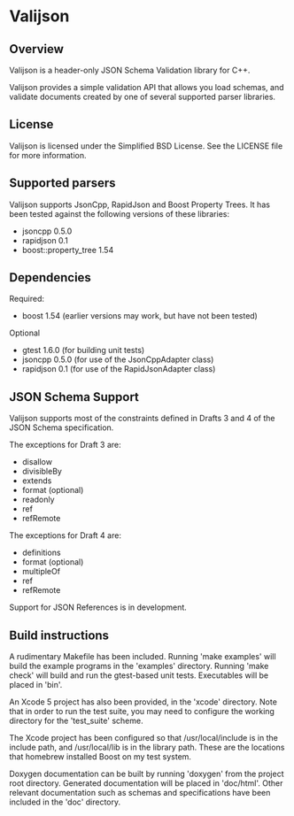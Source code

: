 Valijson
========

Overview
--------

Valijson is a header-only JSON Schema Validation library for C++.

Valijson provides a simple validation API that allows you load schemas, and 
validate documents created by one of several supported parser libraries.

License
-------

Valijson is licensed under the Simplified BSD License. See the LICENSE file
for more information.

Supported parsers
-----------------

Valijson supports JsonCpp, RapidJson and Boost Property Trees. It has been
tested against the following versions of these libraries:
 - jsoncpp 0.5.0
 - rapidjson 0.1
 - boost::property_tree 1.54

Dependencies
------------

Required:
 - boost 1.54 (earlier versions may work, but have not been tested)

Optional
 - gtest 1.6.0 (for building unit tests)
 - jsoncpp 0.5.0 (for use of the JsonCppAdapter class)
 - rapidjson 0.1 (for use of the RapidJsonAdapter class)

JSON Schema Support
-------------------

Valijson supports most of the constraints defined in Drafts 3 and 4 of the JSON
Schema specification.

The exceptions for Draft 3 are:
 - disallow
 - divisibleBy
 - extends
 - format (optional)
 - readonly
 - ref
 - refRemote

The exceptions for Draft 4 are:
 - definitions
 - format (optional)
 - multipleOf
 - ref
 - refRemote

Support for JSON References is in development.

Build instructions
------------------

A rudimentary Makefile has been included. Running 'make examples' will build
the example programs in the 'examples' directory. Running 'make check' will
build and run the gtest-based unit tests. Executables will be placed in 'bin'.

An Xcode 5 project has also been provided, in the 'xcode' directory. Note that
in order to run the test suite, you may need to configure the working directory
for the 'test_suite' scheme.

The Xcode project has been configured so that /usr/local/include is in the 
include path, and /usr/local/lib is in the library path. These are the 
locations that homebrew installed Boost on my test system.

Doxygen documentation can be built by running 'doxygen' from the project root
directory. Generated documentation will be placed in 'doc/html'. Other relevant
documentation such as schemas and specifications have been included in the 'doc'
directory.
